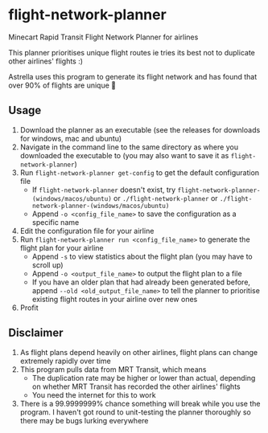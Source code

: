 # flight-network-planner
Minecart Rapid Transit Flight Network Planner for airlines

This planner prioritises unique flight routes ie tries its best not to duplicate other airlines' flights :)

Astrella uses this program to generate its flight network and has found that over 90% of flights are unique :eyes:

## Usage
1. Download the planner as an executable (see the releases for downloads for windows, mac and ubuntu)
2. Navigate in the command line to the same directory as where you downloaded the executable to (you may also want to save it as `flight-network-planner`)
3. Run `flight-network-planner get-config` to get the default configuration file
    * If `flight-network-planner` doesn't exist, try `flight-network-planner-(windows/macos/ubuntu)` or `./flight-network-planner` or `./flight-network-planner-(windows/macos/ubuntu)`
    * Append `-o <config_file_name>` to save the configuration as a specific name
4. Edit the configuration file for your airline
5. Run `flight-network-planner run <config_file_name>` to generate the flight plan for your airline
    * Append `-s` to view statistics about the flight plan (you may have to scroll up)
    * Append `-o <output_file_name>` to output the flight plan to a file
    * If you have an older plan that had already been generated before, append `--old <old_output_file_name>` to tell the planner to prioritise existing flight routes in your airline over new ones
6. Profit

## Disclaimer
1. As flight plans depend heavily on other airlines, flight plans can change extremely rapidly over time
2. This program pulls data from MRT Transit, which means
   * The duplication rate may be higher or lower than actual, depending on whether MRT Transit has recorded the other airlines' flights
   * You need the internet for this to work
3. There is a 99.9999999% chance something will break while you use the program. I haven't got round to unit-testing the planner thoroughly so there may be bugs lurking everywhere
